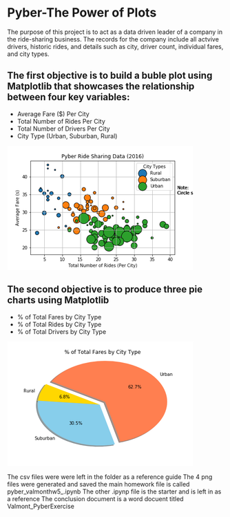 # Pyber-The Power of Plots
The purpose of this project is to act as a data driven leader of a company in the ride-sharing business. The records for the company include all actvive drivers, historic rides, and details such as city, driver count, individual fares, and city types.

## The first objective is to build a buble plot using Matplotlib that showcases the relationship between four key variables:
  * Average Fare ($) Per City
  * Total Number of Rides Per City
  * Total Number of Drivers Per City
  * City Type (Urban, Suburban, Rural)

![](images/fares_per_ride.png)


## The second objective is to produce three pie charts using Matplotlib
 * % of Total Fares by City Type
 * % of Total Rides by City Type
 * % of Total Drivers by City Type
 
![](images/fares_city_type.png)
  





















The csv files were were left in the folder as a reference guide
The 4 png files were generated and saved
the main homework file is called pyber_valmonthw5_.ipynb
The other .ipynp file is the starter and is left in as a reference
The conclusion document is a word docuent titled Valmont_PyberExercise
